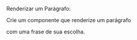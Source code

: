 Renderizar um Parágrafo: 

Crie um componente que renderize um parágrafo <p> com uma frase de sua escolha. 
